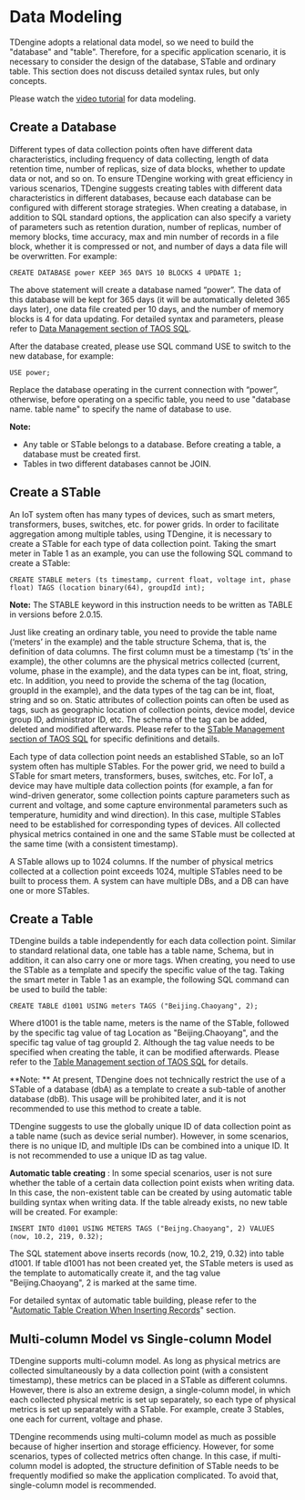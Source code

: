 # Data Modeling

TDengine adopts a relational data model, so we need to build the "database" and "table". Therefore, for a specific application scenario, it is necessary to consider the design of the database, STable and ordinary table. This section does not discuss detailed syntax rules, but only concepts.

Please watch the [video tutorial](https://www.taosdata.com/blog/2020/11/11/1945.html) for data modeling.

## <a class="anchor" id="create-db"></a> Create a Database

Different types of data collection points often have different data characteristics, including frequency of data collecting, length of data retention time, number of replicas, size of data blocks, whether to update data or not, and so on. To ensure TDengine working with great efficiency in various scenarios, TDengine suggests creating tables with different data characteristics in different databases, because each database can be configured with different storage strategies. When creating a database, in addition to SQL standard options, the application can also specify a variety of parameters such as retention duration, number of replicas, number of memory blocks, time accuracy, max and min number of records in a file block, whether it is compressed or not, and number of days a data file will be overwritten. For example:

```mysql
CREATE DATABASE power KEEP 365 DAYS 10 BLOCKS 4 UPDATE 1;
```

The above statement will create a database named “power”. The data of this database will be kept for 365 days (it will be automatically deleted 365 days later), one data file created per 10 days, and the number of memory blocks is 4 for data updating. For detailed syntax and parameters, please refer to [Data Management section of TAOS SQL](https://www.taosdata.com/en/documentation/taos-sql#management).

After the database created, please use SQL command USE to switch to the new database, for example:

```mysql
USE power;	
```

Replace the database operating in the current connection with “power”, otherwise, before operating on a specific table, you need to use "database name. table name" to specify the name of database to use.

**Note:**

- Any table or STable belongs to a database. Before creating a table, a database must be created first.
- Tables in two different databases cannot be JOIN.

## <a class="anchor" id="create-stable"></a> Create a STable

An IoT system often has many types of devices, such as smart meters, transformers, buses, switches, etc. for power grids. In order to facilitate aggregation among multiple tables, using TDengine, it is necessary to create a STable for each type of data collection point. Taking the smart meter in Table 1 as an example, you can use the following SQL command to create a STable:

```mysql
CREATE STABLE meters (ts timestamp, current float, voltage int, phase float) TAGS (location binary(64), groupdId int);
```

**Note:** The STABLE keyword in this instruction needs to be written as TABLE in versions before 2.0.15.

Just like creating an ordinary table, you need to provide the table name (‘meters’ in the example) and the table structure Schema, that is, the definition of data columns. The first column must be a timestamp (‘ts’ in the example), the other columns are the physical metrics collected (current, volume, phase in the example), and the data types can be int, float, string, etc. In addition, you need to provide the schema of the tag (location, groupId in the example), and the data types of the tag can be int, float, string and so on. Static attributes of collection points can often be used as tags, such as geographic location of collection points, device model, device group ID, administrator ID, etc. The schema of the tag can be added, deleted and modified afterwards. Please refer to the [STable Management section of TAOS SQL](https://www.taosdata.com/cn/documentation/taos-sql#super-table) for specific definitions and details.

Each type of data collection point needs an established STable, so an IoT system often has multiple STables. For the power grid, we need to build a STable for smart meters, transformers, buses, switches, etc. For IoT, a device may have multiple data collection points (for example, a fan for wind-driven generator, some collection points capture parameters such as current and voltage, and some capture environmental parameters such as temperature, humidity and wind direction). In this case, multiple STables need to be established for corresponding types of devices. All collected physical metrics contained in one and the same STable must be collected at the same time (with a consistent timestamp).

A STable allows up to 1024 columns. If the number of physical metrics collected at a collection point exceeds 1024, multiple STables need to be built to process them. A system can have multiple DBs, and a DB can have one or more STables.

## <a class="anchor" id="create-table"></a> Create a Table

TDengine builds a table independently for each data collection point. Similar to standard relational data, one table has a table name, Schema, but in addition, it can also carry one or more tags. When creating, you need to use the STable as a template and specify the specific value of the tag. Taking the smart meter in Table 1 as an example, the following SQL command can be used to build the table:

```mysql
CREATE TABLE d1001 USING meters TAGS ("Beijing.Chaoyang", 2);
```

Where d1001 is the table name, meters is the name of the STable, followed by the specific tag value of tag Location as "Beijing.Chaoyang", and the specific tag value of tag groupId 2. Although the tag value needs to be specified when creating the table, it can be modified afterwards. Please refer to the [Table Management section of TAOS SQL](https://www.taosdata.com/en/documentation/taos-sql#table) for details.

**Note: ** At present, TDengine does not technically restrict the use of a STable of a database (dbA) as a template to create a sub-table of another database (dbB). This usage will be prohibited later, and it is not recommended to use this method to create a table.

TDengine suggests to use the globally unique ID of data collection point as a table name (such as device serial number). However, in some scenarios, there is no unique ID, and multiple IDs can be combined into a unique ID. It is not recommended to use a unique ID as tag value.

**Automatic table creating** : In some special scenarios, user is not sure whether the table of a certain data collection point exists when writing data. In this case, the non-existent table can be created by using automatic table building syntax when writing data. If the table already exists, no new table will be created. For example:

```mysql
INSERT INTO d1001 USING METERS TAGS ("Beijng.Chaoyang", 2) VALUES (now, 10.2, 219, 0.32);
```

The SQL statement above inserts records (now, 10.2, 219, 0.32) into table d1001. If table d1001 has not been created yet, the STable meters is used as the template to automatically create it, and the tag value "Beijing.Chaoyang", 2 is marked at the same time.

For detailed syntax of automatic table building, please refer to the "[Automatic Table Creation When Inserting Records](https://www.taosdata.com/en/documentation/taos-sql#auto_create_table)" section.

## Multi-column Model vs Single-column Model

TDengine supports multi-column model. As long as physical metrics are collected simultaneously by a data collection point (with a consistent timestamp), these metrics can be placed in a STable as different columns. However, there is also an extreme design, a single-column model, in which each collected physical metric is set up separately, so each type of physical metrics is set up separately with a STable. For example, create 3 Stables, one each for current, voltage and phase.

TDengine recommends using multi-column model as much as possible because of higher insertion and storage efficiency. However, for some scenarios, types of collected metrics often change. In this case, if multi-column model is adopted, the structure definition of STable needs to be frequently modified so make the application complicated. To avoid that, single-column model is recommended.
